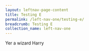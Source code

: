 ```yaml
---
layout: leftnav-page-content
title: Testing E
permalink: /left-nav-one/testing-e/
breadcrumb: Testing E
collection_name: left-nav-one
---
```


Yer a wizard Harry

